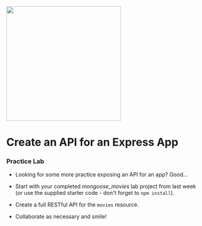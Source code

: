 <img src="https://i.imgur.com/IDAt2qE.png" height="300">

# Create an API for an Express App

### Practice Lab

- Looking for some more practice exposing an API for an app?  Good...

- Start with your completed _mongoose\_movies_ lab project from last week (or use the supplied starter code - don't forget to `npm install`).

- Create a full RESTful API for the `movies` resource.

- Collaborate as necessary and smile!